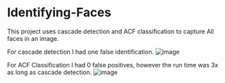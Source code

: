 # Identifying-Faces

This project uses cascade detection and ACF classification to capture All faces in an image. 

For cascade detection I had one false identification.
![image](https://github.com/user-attachments/assets/202ce531-7461-44ed-9ffb-e85e41d45aef)

For ACF Classification I had 0 false positives, however the run time was 3x as long as cascade detection. 
![image](https://github.com/user-attachments/assets/57ac72b4-4e70-4018-8ea0-e5d307f2a32f)
